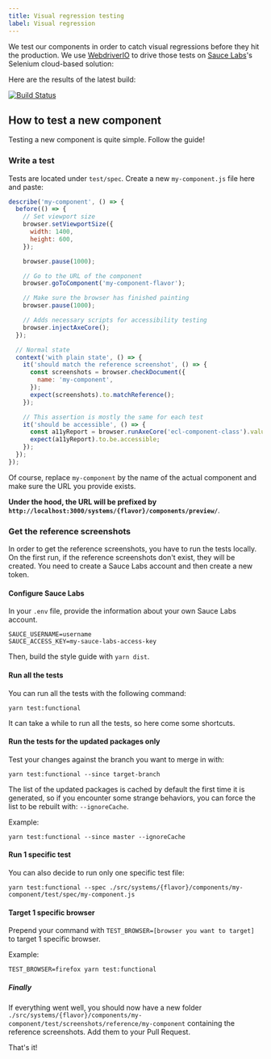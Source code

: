 ```yaml
---
title: Visual regression testing
label: Visual regression
---
```


We test our components in order to catch visual regressions before they hit the production. We use [WebdriverIO](http://webdriver.io/) to drive those tests on [Sauce Labs](https://saucelabs.com/)'s Selenium cloud-based solution:

Here are the results of the latest build:

[![Build Status](https://saucelabs.com/browser-matrix/europa-component-library.svg)](https://saucelabs.com/u/europa-component-library)

## How to test a new component

Testing a new component is quite simple. Follow the guide!

### Write a test

Tests are located under `test/spec`. Create a new `my-component.js` file here and paste:

```js
describe('my-component', () => {
  before(() => {
    // Set viewport size
    browser.setViewportSize({
      width: 1400,
      height: 600,
    });

    browser.pause(1000);

    // Go to the URL of the component
    browser.goToComponent('my-component-flavor');

    // Make sure the browser has finished painting
    browser.pause(1000);

    // Adds necessary scripts for accessibility testing
    browser.injectAxeCore();
  });

  // Normal state
  context('with plain state', () => {
    it('should match the reference screenshot', () => {
      const screenshots = browser.checkDocument({
        name: 'my-component',
      });
      expect(screenshots).to.matchReference();
    });

    // This assertion is mostly the same for each test
    it('should be accessible', () => {
      const a11yReport = browser.runAxeCore('ecl-component-class').value;
      expect(a11yReport).to.be.accessible;
    });
  });
});
```

Of course, replace `my-component` by the name of the actual component and make sure the URL you provide exists.

**Under the hood, the URL will be prefixed by `http://localhost:3000/systems/{flavor}/components/preview/`**.

### Get the reference screenshots

In order to get the reference screenshots, you have to run the tests locally. On the first run, if the reference screenshots don't exist, they will be created. You need to create a Sauce Labs account and then create a new token.

#### Configure Sauce Labs

In your `.env` file, provide the information about your own Sauce Labs account.

```shell
SAUCE_USERNAME=username
SAUCE_ACCESS_KEY=my-sauce-labs-access-key
```

Then, build the style guide with `yarn dist`.

#### Run all the tests

You can run all the tests with the following command:

```shell
yarn test:functional
```

It can take a while to run all the tests, so here come some shortcuts.

#### Run the tests for the updated packages only

Test your changes against the branch you want to merge in with:

```shell
yarn test:functional --since target-branch
```

The list of the updated packages is cached by default the first time it is generated, so if you encounter some strange behaviors, you can force the list to be rebuilt with: `--ignoreCache`.

Example:

```shell
yarn test:functional --since master --ignoreCache
```

#### Run 1 specific test

You can also decide to run only one specific test file:

```shell
yarn test:functional --spec ./src/systems/{flavor}/components/my-component/test/spec/my-component.js
```

#### Target 1 specific browser

Prepend your command with `TEST_BROWSER=[browser you want to target]` to target 1 specific browser.

Example:

```shell
TEST_BROWSER=firefox yarn test:functional
```

##### Finally

If everything went well, you should now have a new folder `./src/systems/{flavor}/components/my-component/test/screenshots/reference/my-component` containing the reference screenshots. Add them to your Pull Request.

That's it!
